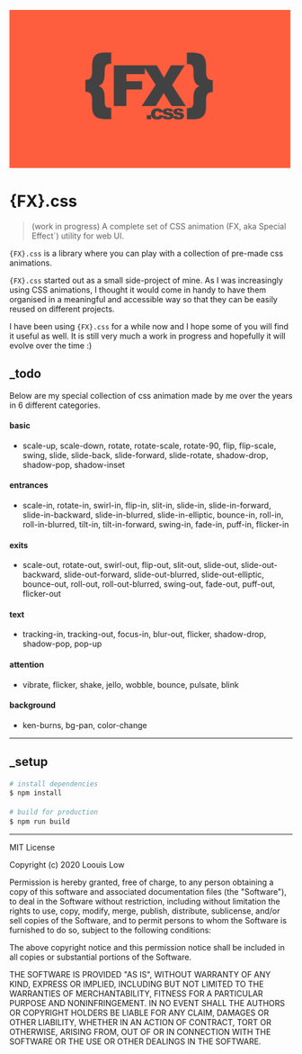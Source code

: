 <p align="left">
  <img src="logo.jpeg" width="500">
</p>

# {FX}.css

> (work in progress) A complete set of CSS animation (FX, aka Special Effect`) utility for web UI.

`{FX}.css` is a library where you can play with a collection of pre-made css animations.

`{FX}.css` started out as a small side-project of mine. As I was increasingly using CSS animations, I thought it would come in handy to have them organised in a meaningful and accessible way so that they can be easily reused on different projects.

I have been using `{FX}.css` for a while now and I hope some of you will find it useful as well. It is still very much a work in progress and hopefully it will evolve over the time :)

## _todo

Below are my special collection of css animation made by me over the years in 6 different categories.

#### basic

- scale-up, scale-down, rotate, rotate-scale, rotate-90, flip, flip-scale, swing, slide, slide-back, slide-forward, slide-rotate, shadow-drop, shadow-pop, shadow-inset

#### entrances

- scale-in, rotate-in, swirl-in, flip-in, slit-in, slide-in, slide-in-forward, slide-in-backward, slide-in-blurred, slide-in-elliptic, bounce-in, roll-in, roll-in-blurred, tilt-in, tilt-in-forward, swing-in, fade-in, puff-in, flicker-in

#### exits

- scale-out, rotate-out, swirl-out, flip-out, slit-out, slide-out, slide-out-backward, slide-out-forward, slide-out-blurred, slide-out-elliptic, bounce-out, roll-out, roll-out-blurred, swing-out, fade-out, puff-out, flicker-out

#### text

- tracking-in, tracking-out, focus-in, blur-out, flicker, shadow-drop, shadow-pop, pop-up

#### attention

- vibrate, flicker, shake, jello, wobble, bounce, pulsate, blink

#### background

- ken-burns, bg-pan, color-change

---

## _setup

``` bash
# install dependencies
$ npm install

# build for production
$ npm run build
```

---

MIT License

Copyright (c) 2020 Loouis Low

Permission is hereby granted, free of charge, to any person obtaining a copy
of this software and associated documentation files (the "Software"), to deal
in the Software without restriction, including without limitation the rights
to use, copy, modify, merge, publish, distribute, sublicense, and/or sell
copies of the Software, and to permit persons to whom the Software is
furnished to do so, subject to the following conditions:

The above copyright notice and this permission notice shall be included in all
copies or substantial portions of the Software.

THE SOFTWARE IS PROVIDED "AS IS", WITHOUT WARRANTY OF ANY KIND, EXPRESS OR
IMPLIED, INCLUDING BUT NOT LIMITED TO THE WARRANTIES OF MERCHANTABILITY,
FITNESS FOR A PARTICULAR PURPOSE AND NONINFRINGEMENT. IN NO EVENT SHALL THE
AUTHORS OR COPYRIGHT HOLDERS BE LIABLE FOR ANY CLAIM, DAMAGES OR OTHER
LIABILITY, WHETHER IN AN ACTION OF CONTRACT, TORT OR OTHERWISE, ARISING FROM,
OUT OF OR IN CONNECTION WITH THE SOFTWARE OR THE USE OR OTHER DEALINGS IN THE
SOFTWARE.

